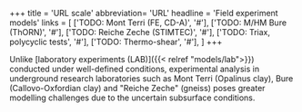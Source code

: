+++
title = 'URL scale'
abbreviation= 'URL'
headline = 'Field experiment models'
links = [
  ['TODO: Mont Terri (FE, CD-A)', '#'],
  ['TODO: M/HM Bure (ThORN)', '#'],
  ['TODO: Reiche Zeche (STIMTEC)', '#'],
  ['TODO: Triax, polycyclic tests', '#'],
  ['TODO: Thermo-shear', '#'],
]
+++

Unlike [laboratory experiments (LAB)]({{< relref "models/lab">}}) conducted under well-defined conditions, experimental analysis in underground research laboratories such as Mont Terri (Opalinus clay), Bure (Callovo-Oxfordian clay) and "Reiche Zeche" (gneiss) poses greater modelling challenges due to the uncertain subsurface conditions.
